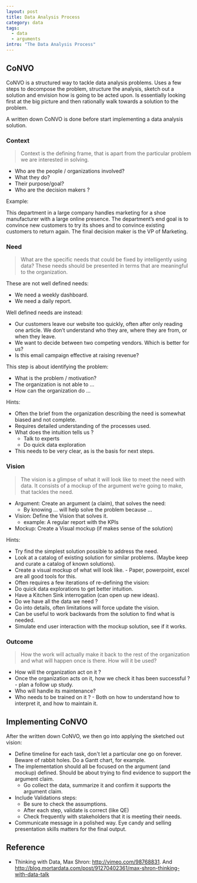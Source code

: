 ```yaml
---
layout: post
title: Data Analysis Process
category: data
tags:
  - data
  - arguments
intro: "The Data Analysis Process"
---
```


## CoNVO

CoNVO is a structured way to tackle data analysis problems.
Uses a few steps to decompose the problem, structure the analysis, sketch out a solution and envision how is going to be acted upon.
Is essentially looking first at the big picture and then rationally walk towards a solution to the problem.

A written down CoNVO is done before start implementing a data analysis solution.

### Context

> Context is the defining frame, that is apart from the particular problem we are interested in solving.

- Who are the people / organizations involved? 
- What they do?
- Their purpose/goal?
- Who are the decision makers ?

Example:

This department in a large company handles marketing for a shoe manufacturer with a large online presence. The department’s end goal is to convince new customers to try its shoes and to convince existing customers to return again. The final decision maker is the VP of Marketing.




### Need

> What are the specific needs that could be fixed by intelligently using data? These needs should be presented in terms that are meaningful to the organization.

These are not well defined needs:

- We need a weekly dashboard.
- We need a daily report.

Well defined needs are instead:

- Our customers leave our website too quickly, often after only reading one article. We don’t understand who they are, where they are from, or when they leave.
- We want to decide between two competing vendors. Which is better for us?
- Is this email campaign effective at raising revenue?

This step is about identifying the problem: 

- What is the problem / motivation? 
- The organization is not able to ...
- How can the organization do ...


Hints:

- Often the brief from the organization describing the need is somewhat biased and not complete.
- Requires detailed understanding of the processes used.
- What does the intuition tells us ?
  - Talk to experts
  - Do quick data exploration
- This needs to be very clear, as is the basis for next steps.




### Vision

> The vision is a glimpse of what it will look like to meet the need with data. It consists of a mockup of the argument we’re going to make, that tackles the need.

- Argument: Create an argument (a claim), that solves the need:
  - By knowing ... will help solve the problem because ...
- Vision: Define the Vision that solves it. 
  - example: A regular report with the KPIs
- Mockup: Create a Visual mockup (if makes sense of the solution)


Hints:

- Try find the simplest solution possible to address the need.
- Look at a catalog of existing solution for similar problems. (Maybe keep and curate a catalog of known solutions).
- Create a visual mockup of what will look like. - Paper, powerpoint, excel are all good tools for this.
- Often requires a few iterations of re-defining the vision:
 - Do quick data explorations to get better intuition.
 - Have a Kitchen Sink interrogation (can open up new ideas).
 - Do we have all the data we need ?
 - Go into details, often limitations will force update the vision.
 - Can be useful to work backwards from the solution to find what is needed.
 - Simulate end user interaction with the mockup solution, see if it works.


### Outcome

> How the work will actually make it back to the rest of the
organization and what will happen once is there. How will it be used?

- How will the organization act on it ?
- Once the organization acts on it, how we check it has been successful ? - plan a follow up study.
- Who will handle its maintenance?
- Who needs to be trained on it ? - Both on how to understand how to interpret it, and how to maintain it.



## Implementing CoNVO

After the written down CoNVO, we then go into applying the sketched out vision:

- Define timeline for each task, don't let a particular one go on forever. Beware of rabbit holes. Do a Gantt chart, for example.
- The implementation should all be focused on the argument (and mockup) defined. Should be about trying to find evidence to support the argument claim.
  - Go collect the data, summarize it and confirm it supports the argument claim.
- Include Validations steps:
  - Be sure to check the assumptions.
  - After each step, validate is correct (like QE)
  - Check frequently with stakeholders that it is meeting their needs.
- Communicate message in a polished way. Eye candy and selling presentation skills matters for the final output.

## Reference 

- Thinking with Data, Max Shron: http://vimeo.com/98768831. And http://blog.mortardata.com/post/91270402361/max-shron-thinking-with-data-talk
